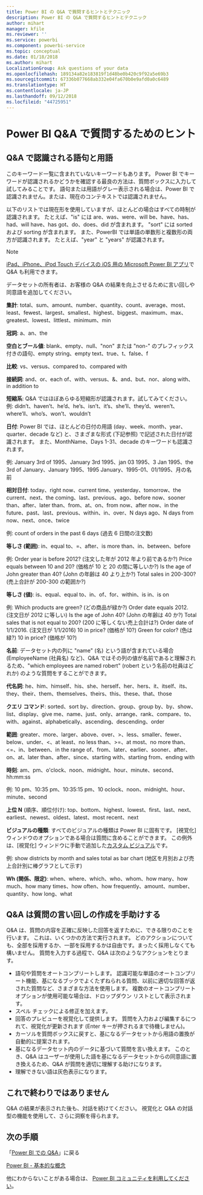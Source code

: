 ```yaml
---
title: Power BI の Q&A で質問するヒントとテクニック
description: Power BI の Q&A で質問するヒントとテクニック
author: mihart
manager: kfile
ms.reviewer: ''
ms.service: powerbi
ms.component: powerbi-service
ms.topic: conceptual
ms.date: 01/18/2018
ms.author: mihart
LocalizationGroup: Ask questions of your data
ms.openlocfilehash: 189134a82e183819f1d48be0b420c9f92a5e69b3
ms.sourcegitcommit: 67336b077668ab332e04fa670b0e9afd0a0c6489
ms.translationtype: HT
ms.contentlocale: ja-JP
ms.lasthandoff: 09/12/2018
ms.locfileid: "44725951"
---
```

# <a name="tips-for-asking-questions-in-power-bi-qa"></a>Power BI Q&A で質問するためのヒント
## <a name="words-and-terminology-that-qa-recognizes"></a>Q&A で認識される語句と用語
このキーワード一覧に含まれていないキーワードもあります。  Power BI でキーワードが認識されるかどうかを確認する最良の方法は、質問ボックスに入力して試してみることです。  語句または用語がグレー表示される場合は、Power BI で認識されません。または、現在のコンテキストでは認識されません。

以下のリストでは現在形を使用していますが、ほとんどの場合はすべての時制が認識されます。 たとえば、"is" には are、was、were、will be、have、has、had、will have、has got、do、does、did が含まれます。  "sort" には sorted および sorting が含まれます。  また、PowerBI では単語の単数形と複数形の両方が認識されます。 たとえば、"year" と "years" が認識されます。

> [!NOTE]
> [iPad、iPhone、iPod Touch デバイスの iOS 用の Microsoft Power BI アプリ](consumer/mobile/mobile-apps-ios-qna.md)で Q&A も利用できます。
> 
> 

データセットの所有者は、お客様の Q&A の結果を向上させるために言い回しや同意語を追加してください。

**集計**: total、sum、amount、number、quantity、count、average、most、least、fewest、largest、smallest、highest、biggest、maximum、max、greatest、lowest、littlest、minimum、min

**冠詞**: a、an、the

**空白とブール値**: blank、empty、null、"non" または "non-" のプレフィックス付きの語句、empty string、empty text、true、t、false、f

**比較**: vs、versus、compared to、compared with

**接続詞**: and、or、each of、with、versus、&、and、but、nor、along with、in addition to

**短縮系**: Q&A ではほぼあらゆる短縮形が認識されます。試してみてください。例: didn’t、haven’t、he’d、he’s、isn’t、it’s、she’ll、they’d、weren’t、where’ll、who’s、won’t、wouldn’t

**日付**: Power BI では、ほとんどの日付の用語 (day、week、month、year、quarter、decade など) と、さまざまな形式 (下記参照) で記述された日付が認識されます。 また、MonthName、Days 1-31、decade のキーワードも認識されます。

例: January 3rd of 1995、January 3rd 1995、jan 03 1995、3 Jan 1995、the 3rd of January、January 1995、1995 January、1995-01、01/1995、月の名前

**相対日付**: today、right now、current time、yesterday、tomorrow、the current、next、the coming、last、previous、ago、before now、sooner than、after、later than、from、at、on、from now、after now、in the future、past、last、previous、within、in、over、N days ago、N days from now、next、once、twice

例: count of orders in the past 6 days (過去 6 日間の注文数)

**等しさ (範囲)**: in、equal to、=、after、is more than、in、between、before

例: Order year is before 2012? (注文した年が 2012 年より前であるか?)  Price equals between 10 and 20? (価格が 10 と 20 の間に等しいか?)  Is the age of John greater than 40? (John の年齢は 40 より上か?)  Total sales in 200-300? (売上合計が 200-300 の範囲か?)

**等しさ (値)**:  is、equal、equal to、in、of、for、within、is in、is on

例: Which products are green? (どの商品が緑か?)  Order date equals 2012. (注文日が 2012 に等しい) Is the age of John 40? (John の年齢は 40 か?)  Total sales that is not equal to 200? (200 に等しくない売上合計は?) Order date of 1/1/2016. (注文日が 1/1/2016)  10 in price? (価格が 10?) Green for color? (色は緑?) 10 in price? (価格が 10?)

**名前**: データセット内の列に "name" (名) という語が含まれている場合 (EmployeeName (社員名) など)、Q&A ではその列の値が名前であると理解されるため、"which employees are named robert" (robert という名前の社員はどれか) のような質問をすることができます。

**代名詞**: he、him、himself、his、she、herself、her、hers、it、itself、its、they、their、them、themselves、theirs、this、these、that、those

**クエリ コマンド**: sorted、sort by、direction、group、group by、by、show、list、display、give me、name、just、only、arrange、rank、compare、to、with、against、alphabetically、ascending、descending、order

**範囲**: greater、more、larger、above、over、>、less、smaller、fewer、below、under、<、at least、no less than、>=、at most、no more than、<=、in、between、in the range of、from、later、earlier、sooner、after、on、at、later than、after、since、starting with、starting from、ending with

**時刻**: am、pm、o'clock、noon、midnight、hour、minute、second、hh:mm:ss

例: 10 pm、10:35 pm、10:35:15 pm、10 oclock、noon、midnight、hour、minute、second

**上位 N** (順序、順位付け): top、bottom、highest、lowest、first、last、next、earliest、newest、oldest、latest、most recent、next

**ビジュアルの種類**: すべてのビジュアルの種類は Power BI に固有です。  [視覚化] ウィンドウのオプションである場合は質問に含めることができます。  この例外は、[視覚化] ウィンドウに手動で追加した[カスタム ビジュアル](power-bi-custom-visuals.md)です。

例: show districts by month and sales total as bar chart (地区を月別および売上合計別に棒グラフとして示す)

**Wh (関係、限定)**: when、where、which、who、whom、how many、how much、how many times、how often、how frequently、amount、number、quantity、how long、what

## <a name="qa-helps-you-phrase-the-question"></a>Q&A は質問の言い回しの作成を手助けする
Q&A は、質問の内容を正確に反映した回答を返すために、できる限りのことを行います。 これは、いくつかの方法で実行されます。 どのアクションについても、全部を採用するか、一部を採用するかは自由です。まったく採用しなくても構いません。 質問を入力する過程で、Q&A は次のようなアクションをとります。

* 語句や質問をオートコンプリートします。 認識可能な単語のオートコンプリート機能、基になるブックでよくたずねられる質問、以前に適切な回答が返された質問など、さまざまな方法を使用します。 複数のオートコンプリート オプションが使用可能な場合は、ドロップダウン リストとして表示されます。
* スペル チェックによる修正を加えます。
* 回答のプレビューを視覚化して提供します。 質問を入力および編集するにつれて、視覚化が更新されます (Enter キーが押されるまで待機しません)。
* カーソルを質問ボックスに戻すと、基になるデータセットから用語の置換が自動的に提案されます。
* 基になるデータセット内のデータに基づいて質問を言い換えます。 このとき、Q&A はユーザーが使用した語を基になるデータセットからの同意語に置き換えるため、Q&A が質問を適切に理解する助けになります。
* 理解できない語は灰色表示になります。

## <a name="dont-stop-now"></a>これで終わりではありません
Q&A の結果が表示された後も、対話を続けてください。 視覚化と Q&A の対話型の機能を使用して、さらに洞察を得られます。

## <a name="next-steps"></a>次の手順
「[Power BI での Q&A](power-bi-q-and-a.md)」に戻る  

[Power BI - 基本的な概念](service-basic-concepts.md)  

他にわからないことがある場合は、 [Power BI コミュニティを利用してください](http://community.powerbi.com/)。

